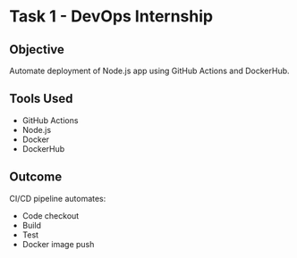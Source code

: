 # Task 1 - DevOps Internship

## Objective
Automate deployment of Node.js app using GitHub Actions and DockerHub.

## Tools Used
- GitHub Actions
- Node.js
- Docker
- DockerHub

## Outcome
CI/CD pipeline automates:
- Code checkout
- Build
- Test
- Docker image push
